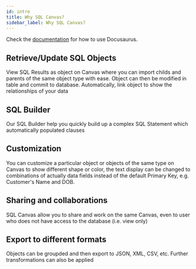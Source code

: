 ```yaml
---
id: intro
title: Why SQL Canvas?
sidebar_label: Why SQL Canvas?
---
```


Check the [documentation](https://docusaurus.io) for how to use Docusaurus.

## Retrieve/Update SQL Objects

View SQL Results as object on Canvas where you can import childs and parents of the same object type with ease. Object can then be modified in table and commit to database. Automatically, link object to show the relationships of your data

## SQL Builder

Our SQL Builder help you quickly build up a complex SQL Statement which automatically populated clauses

## Customization 

You can customize a particular object or objects of the same type on Canvas to show different shape or color, the text display can be changed to combinations of actually data fields instead of the default Primary Key, e.g. Customer's Name and DOB. 

## Sharing and collaborations

SQL Canvas allow you to share and work on the same Canvas, even to user who does not have access to the database (i.e. view only)

## Export to different formats

Objects can be groupded and then export to JSON, XML, CSV, etc. Further transformations can also be applied
